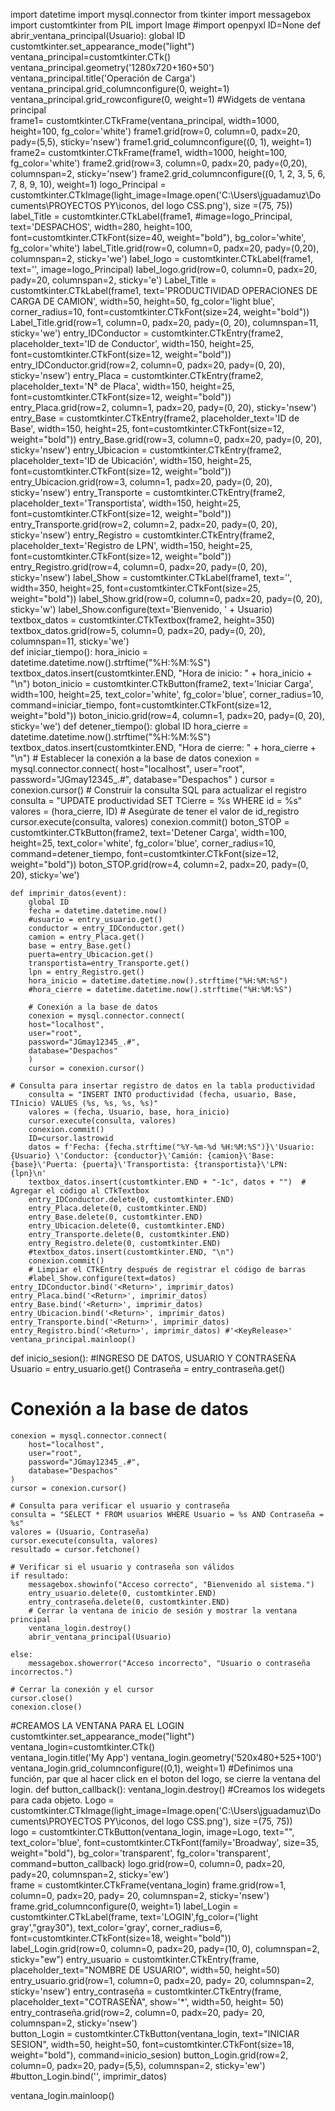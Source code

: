 import datetime
import mysql.connector
from tkinter import messagebox
import customtkinter
from PIL import Image
#import openpyxl
ID=None
def abrir_ventana_principal(Usuario):
    global ID    
    customtkinter.set_appearance_mode("light")
    ventana_principal=customtkinter.CTk()
    ventana_principal.geometry('1280x720+160+50')
    ventana_principal.title('Operación de Carga')  
    ventana_principal.grid_columnconfigure(0, weight=1)
    ventana_principal.grid_rowconfigure(0, weight=1)
    #Widgets de ventana principal    
    frame1= customtkinter.CTkFrame(ventana_principal, 
                               width=1000,
                               height=100,
                               fg_color='white')
    frame1.grid(row=0, column=0, padx=20, pady=(5,5), sticky='nsew')
    frame1.grid_columnconfigure((0, 1), weight=1)
    frame2= customtkinter.CTkFrame(frame1, 
                               width=1000,
                               height=100,
                               fg_color='white')
    frame2.grid(row=3, column=0, padx=20, pady=(0,20), columnspan=2, sticky='nsew')
    frame2.grid_columnconfigure((0, 1, 2, 3, 5, 6, 7, 8, 9, 10), weight=1)
    logo_Principal = customtkinter.CTkImage(light_image=Image.open('C:\\Users\\jguadamuz\\Documents\\PROYECTOS PY\\iconos, del logo CSS.png'), size =(75, 75)) 
    label_Title = customtkinter.CTkLabel(frame1,
                                  #image=logo_Principal, 
                                  text='DESPACHOS',
                                  width=280,
                                  height=100,
                                  font=customtkinter.CTkFont(size=40, weight="bold"),
                                  bg_color='white',
                                  fg_color='white')
    label_Title.grid(row=0, column=0, padx=20, pady=(0,20), columnspan=2, sticky='we')
    label_logo = customtkinter.CTkLabel(frame1, text='', image=logo_Principal)
    label_logo.grid(row=0, column=0, padx=20, pady=20, columnspan=2, sticky='e')
    Label_Title = customtkinter.CTkLabel(frame1, text='PRODUCTIVIDAD OPERACIONES DE CARGA DE CAMION',
                                           width=50,
                                           height=50,
                                           fg_color='light blue',
                                           corner_radius=10,
                                           font=customtkinter.CTkFont(size=24, weight="bold"))
    Label_Title.grid(row=1, column=0, padx=20, pady=(0, 20), columnspan=11, sticky='we')
    entry_IDConductor = customtkinter.CTkEntry(frame2, placeholder_text='ID de Conductor',
                                           width=150,
                                           height=25,
                                           font=customtkinter.CTkFont(size=12, weight="bold"))
    entry_IDConductor.grid(row=2, column=0, padx=20, pady=(0, 20), sticky='nsew')
    entry_Placa = customtkinter.CTkEntry(frame2, placeholder_text='N° de Placa',
                                           width=150,
                                           height=25,
                                           font=customtkinter.CTkFont(size=12, weight="bold"))
    entry_Placa.grid(row=2, column=1, padx=20, pady=(0, 20), sticky='nsew')
    entry_Base = customtkinter.CTkEntry(frame2, placeholder_text='ID de Base',
                                           width=150,
                                           height=25,
                                           font=customtkinter.CTkFont(size=12, weight="bold"))
    entry_Base.grid(row=3, column=0, padx=20, pady=(0, 20), sticky='nsew')
    entry_Ubicacion = customtkinter.CTkEntry(frame2, placeholder_text='ID de Ubicación',
                                           width=150,
                                           height=25,
                                           font=customtkinter.CTkFont(size=12, weight="bold"))
    entry_Ubicacion.grid(row=3, column=1, padx=20, pady=(0, 20), sticky='nsew')
    entry_Transporte = customtkinter.CTkEntry(frame2, placeholder_text='Transportista',
                                           width=150,
                                           height=25,
                                           font=customtkinter.CTkFont(size=12, weight="bold"))
    entry_Transporte.grid(row=2, column=2, padx=20, pady=(0, 20), sticky='nsew')
    entry_Registro = customtkinter.CTkEntry(frame2, placeholder_text='Registro de LPN',
                                           width=150,
                                           height=25,
                                           font=customtkinter.CTkFont(size=12, weight="bold"))
    entry_Registro.grid(row=4, column=0, padx=20, pady=(0, 20), sticky='nsew')
    label_Show = customtkinter.CTkLabel(frame1,
                                           text='',
                                           width=350,
                                           height=25,
                                           font=customtkinter.CTkFont(size=25, weight="bold"))
    label_Show.grid(row=0, column=0, padx=20, pady=(0, 20), sticky='w')
    label_Show.configure(text='Bienvenido, ' + Usuario)
    textbox_datos = customtkinter.CTkTextbox(frame2, height=350)
    textbox_datos.grid(row=5, column=0, padx=20, pady=(0, 20), columnspan=11, sticky='we')  
    def iniciar_tiempo():
        hora_inicio = datetime.datetime.now().strftime("%H:%M:%S")
        textbox_datos.insert(customtkinter.END, "Hora de inicio: " + hora_inicio + "\n")
    boton_inicio = customtkinter.CTkButton(frame2, text='Iniciar Carga',
                                           width=100,
                                           height=25,
                                           text_color='white',
                                           fg_color='blue',
                                           corner_radius=10,
                                           command=iniciar_tiempo,
                                           font=customtkinter.CTkFont(size=12, weight="bold"))
    boton_inicio.grid(row=4, column=1, padx=20, pady=(0, 20), sticky='we')
    def detener_tiempo():
        global ID
        hora_cierre = datetime.datetime.now().strftime("%H:%M:%S")            
        textbox_datos.insert(customtkinter.END, "Hora de cierre: " + hora_cierre + "\n")
        # Establecer la conexión a la base de datos
        conexion = mysql.connector.connect(
        host="localhost",
        user="root",
        password="JGmay12345_.#",
        database="Despachos"
        )
        cursor = conexion.cursor()
        # Construir la consulta SQL para actualizar el registro
        consulta = "UPDATE productividad SET TCierre = %s WHERE id = %s"
        valores = (hora_cierre, ID)  # Asegúrate de tener el valor de id_registro
        cursor.execute(consulta, valores)
        conexion.commit()
    boton_STOP = customtkinter.CTkButton(frame2, text='Detener Carga',
                                           width=100,
                                           height=25,
                                           text_color='white',
                                           fg_color='blue',
                                           corner_radius=10,
                                           command=detener_tiempo,
                                           font=customtkinter.CTkFont(size=12, weight="bold"))
    boton_STOP.grid(row=4, column=2, padx=20, pady=(0, 20), sticky='we')
        
    def imprimir_datos(event):
        global ID 
        fecha = datetime.datetime.now()
        #usuario = entry_usuario.get()
        conductor = entry_IDConductor.get()
        camion = entry_Placa.get()
        base = entry_Base.get()
        puerta=entry_Ubicacion.get()
        transportista=entry_Transporte.get()
        lpn = entry_Registro.get()
        hora_inicio = datetime.datetime.now().strftime("%H:%M:%S")
        #hora_cierre = datetime.datetime.now().strftime("%H:%M:%S")
            
        # Conexión a la base de datos
        conexion = mysql.connector.connect(
        host="localhost",
        user="root",
        password="JGmay12345_.#",
        database="Despachos"
        )
        cursor = conexion.cursor()

    # Consulta para insertar registro de datos en la tabla productividad
        consulta = "INSERT INTO productividad (fecha, usuario, Base, TInicio) VALUES (%s, %s, %s, %s)"
        valores = (fecha, Usuario, base, hora_inicio)
        cursor.execute(consulta, valores)
        conexion.commit()
        ID=cursor.lastrowid     
        datos = f'Fecha: {fecha.strftime("%Y-%m-%d %H:%M:%S")}\'Usuario: {Usuario} \'Conductor: {conductor}\'Camión: {camion}\'Base: {base}\'Puerta: {puerta}\'Transportista: {transportista}\'LPN: {lpn}\n'
        textbox_datos.insert(customtkinter.END + "-1c", datos + "")  # Agregar el código al CTkTextbox
        entry_IDConductor.delete(0, customtkinter.END) 
        entry_Placa.delete(0, customtkinter.END) 
        entry_Base.delete(0, customtkinter.END)
        entry_Ubicacion.delete(0, customtkinter.END)  
        entry_Transporte.delete(0, customtkinter.END)
        entry_Registro.delete(0, customtkinter.END)  
        #textbox_datos.insert(customtkinter.END, "\n") 
        conexion.commit()
        # Limpiar el CTkEntry después de registrar el código de barras
        #label_Show.configure(text=datos)
    entry_IDConductor.bind('<Return>', imprimir_datos)
    entry_Placa.bind('<Return>', imprimir_datos)
    entry_Base.bind('<Return>', imprimir_datos)
    entry_Ubicacion.bind('<Return>', imprimir_datos)
    entry_Transporte.bind('<Return>', imprimir_datos)
    entry_Registro.bind('<Return>', imprimir_datos) #'<KeyRelease>'
    ventana_principal.mainloop() 
                         
def inicio_sesion():
    #INGRESO DE DATOS, USUARIO Y CONTRASEÑA  
    Usuario = entry_usuario.get()
    Contraseña = entry_contraseña.get()

  # Conexión a la base de datos
    conexion = mysql.connector.connect(
        host="localhost",
        user="root",
        password="JGmay12345_.#",
        database="Despachos"
    )
    cursor = conexion.cursor()

    # Consulta para verificar el usuario y contraseña
    consulta = "SELECT * FROM usuarios WHERE Usuario = %s AND Contraseña = %s"
    valores = (Usuario, Contraseña)
    cursor.execute(consulta, valores)
    resultado = cursor.fetchone()
 
    # Verificar si el usuario y contraseña son válidos
    if resultado:
        messagebox.showinfo("Acceso correcto", "Bienvenido al sistema.")
        entry_usuario.delete(0, customtkinter.END)
        entry_contraseña.delete(0, customtkinter.END)
        # Cerrar la ventana de inicio de sesión y mostrar la ventana principal      
        ventana_login.destroy()
        abrir_ventana_principal(Usuario)
        
    else:
        messagebox.showerror("Acceso incorrecto", "Usuario o contraseña incorrectos.")

    # Cerrar la conexión y el cursor
    cursor.close()
    conexion.close()             
#CREAMOS LA VENTANA PARA EL LOGIN              
customtkinter.set_appearance_mode("light") 
ventana_login=customtkinter.CTk()        
ventana_login.title('My App')
ventana_login.geometry('520x480+525+100')
ventana_login.grid_columnconfigure((0,1), weight=1)
#Definimos una función, par que al hacer click en el boton del logo, se cierre la ventana del login.
def button_callback():
    ventana_login.destroy() 
#Creamos los widegets para cada objeto.
Logo = customtkinter.CTkImage(light_image=Image.open('C:\\Users\\jguadamuz\\Documents\\PROYECTOS PY\\iconos, del logo CSS.png'), size =(75, 75))        
logo = customtkinter.CTkButton(ventana_login, 
                            image=Logo,
                            text="",
                            text_color='blue',
                            font=customtkinter.CTkFont(family='Broadway', size=35, weight="bold"),
                            bg_color='transparent',
                            fg_color='transparent',  
                            command=button_callback)
logo.grid(row=0, column=0, padx=20, pady=20, columnspan=2, sticky='ew')        
frame = customtkinter.CTkFrame(ventana_login)
frame.grid(row=1, column=0, padx=20, pady= 20, columnspan=2, sticky='nsew')
frame.grid_columnconfigure(0, weight=1)
label_Login = customtkinter.CTkLabel(frame, text='LOGIN',fg_color=('light gray',"gray30"), text_color='gray', corner_radius=6,
                                            font=customtkinter.CTkFont(size=18, weight="bold"))
label_Login.grid(row=0, column=0, padx=20, pady=(10, 0), columnspan=2, sticky="ew")
entry_usuario = customtkinter.CTkEntry(frame, placeholder_text="NOMBRE DE USUARIO", width=50, height=50)
entry_usuario.grid(row=1, column=0, padx=20, pady= 20, columnspan=2, sticky='nsew')
entry_contraseña = customtkinter.CTkEntry(frame, placeholder_text="COTRASEÑA", show='*', width=50, height= 50)
entry_contraseña.grid(row=2, column=0, padx=20, pady= 20, columnspan=2, sticky='nsew')              
button_Login = customtkinter.CTkButton(ventana_login, text="INICIAR SESION", width=50, height=50, 
                                              font=customtkinter.CTkFont(size=18, weight="bold"), 
                                              command=inicio_sesion)
button_Login.grid(row=2, column=0, padx=20, pady=(5,5), columnspan=2, sticky='ew')            
#button_Login.bind('<Return>', imprimir_datos)

ventana_login.mainloop()
